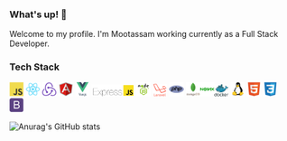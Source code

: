 <!-- BLOG-POST-LIST:START -->
### What's up! 👋

Welcome to my profile. I'm Mootassam working currently as a Full Stack Developer.

<!-- BLOG-POST-LIST:START -->
<!-- BLOG-POST-LIST:START -->

### Tech Stack

<img src="javascript-original.svg" width="5%" height="5%"> <img src="react-original.svg" width="5%" height="5%"> <img src="redux-original.svg" width="5%" height="5%">  <img src="angularjs-1175272.svg" width="5%" height="5%">  <img src="vuejs.svg" width="5%" height="5%"> <img src="ExpressJS-logo.png" width="15%" height="15%">  <img src="node-js.png" width="5%" height="5%"> <img src="laravel.png" width="5%" height="5%"> 
 <img src="php-1-logo.svg" width="5%" height="5%"> <img src="mongodb.svg" width="5%" height="5%"><img src="nginx-1174926.svg" width="5%" height="5%"><img src="docker.svg" width="5%" height="5%"> <img src="linux-1174928.svg" width="5%" height="5%"> <img src="html5-original.svg" width="5%" height="5%"> <img src="css3-original.svg" width="5%" height="5%">  <img src="bootstrap-plain.svg" width="5%" height="5%"> 



![Anurag's GitHub stats](https://github-readme-stats.vercel.app/api?username=Mootassam&show_icons=true&theme=radical)
<!-- BLOG-POST-LIST:START -->




